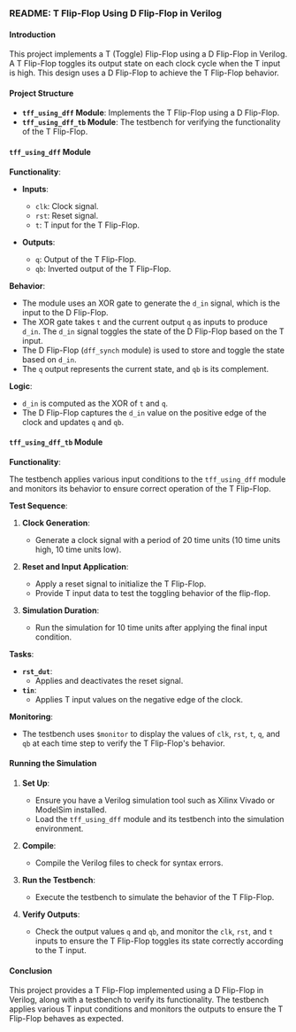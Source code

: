 ### README: T Flip-Flop Using D Flip-Flop in Verilog

#### Introduction

This project implements a T (Toggle) Flip-Flop using a D Flip-Flop in Verilog. A T Flip-Flop toggles its output state on each clock cycle when the T input is high. This design uses a D Flip-Flop to achieve the T Flip-Flop behavior.

#### Project Structure

- **`tff_using_dff` Module**: Implements the T Flip-Flop using a D Flip-Flop.
- **`tff_using_dff_tb` Module**: The testbench for verifying the functionality of the T Flip-Flop.

#### `tff_using_dff` Module

**Functionality**:

- **Inputs**:
  - `clk`: Clock signal.
  - `rst`: Reset signal.
  - `t`: T input for the T Flip-Flop.

- **Outputs**:
  - `q`: Output of the T Flip-Flop.
  - `qb`: Inverted output of the T Flip-Flop.

**Behavior**:

- The module uses an XOR gate to generate the `d_in` signal, which is the input to the D Flip-Flop.
- The XOR gate takes `t` and the current output `q` as inputs to produce `d_in`. The `d_in` signal toggles the state of the D Flip-Flop based on the T input.
- The D Flip-Flop (`dff_synch` module) is used to store and toggle the state based on `d_in`.
- The `q` output represents the current state, and `qb` is its complement.

**Logic**:

- `d_in` is computed as the XOR of `t` and `q`.
- The D Flip-Flop captures the `d_in` value on the positive edge of the clock and updates `q` and `qb`.

#### `tff_using_dff_tb` Module

**Functionality**:

The testbench applies various input conditions to the `tff_using_dff` module and monitors its behavior to ensure correct operation of the T Flip-Flop.

**Test Sequence**:

1. **Clock Generation**:
   - Generate a clock signal with a period of 20 time units (10 time units high, 10 time units low).

2. **Reset and Input Application**:
   - Apply a reset signal to initialize the T Flip-Flop.
   - Provide T input data to test the toggling behavior of the flip-flop.

3. **Simulation Duration**:
   - Run the simulation for 10 time units after applying the final input condition.

**Tasks**:

- **`rst_dut`**:
  - Applies and deactivates the reset signal.
- **`tin`**:
  - Applies T input values on the negative edge of the clock.

**Monitoring**:

- The testbench uses `$monitor` to display the values of `clk`, `rst`, `t`, `q`, and `qb` at each time step to verify the T Flip-Flop's behavior.

#### Running the Simulation

1. **Set Up**:
   - Ensure you have a Verilog simulation tool such as Xilinx Vivado or ModelSim installed.
   - Load the `tff_using_dff` module and its testbench into the simulation environment.

2. **Compile**:
   - Compile the Verilog files to check for syntax errors.

3. **Run the Testbench**:
   - Execute the testbench to simulate the behavior of the T Flip-Flop.

4. **Verify Outputs**:
   - Check the output values `q` and `qb`, and monitor the `clk`, `rst`, and `t` inputs to ensure the T Flip-Flop toggles its state correctly according to the T input.

#### Conclusion

This project provides a T Flip-Flop implemented using a D Flip-Flop in Verilog, along with a testbench to verify its functionality. The testbench applies various T input conditions and monitors the outputs to ensure the T Flip-Flop behaves as expected.